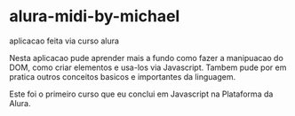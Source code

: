 # alura-midi-by-michael
aplicacao feita via curso alura 


Nesta aplicacao pude aprender mais a fundo como fazer a manipuacao do DOM, 
como criar elementos e usa-los via Javascript.
Tambem pude por em pratica outros conceitos basicos e importantes da linguagem.

Este foi o primeiro curso que eu conclui em Javascript na Plataforma da Alura.
